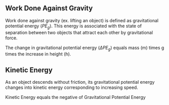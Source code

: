 ## Work Done Against Gravity
Work done against gravity (ex. lifting an object) is defined as gravitational potential energy ($PE_g$). This energy is associated with the state of separation between two objects that attract each other by gravitational force.

The change in gravitational potential energy ($\Delta PE_g$) equals mass (m) times g times the increase in height (h).


## Kinetic Energy
As an object descends without friction, its gravitational potential energy changes into kinetic energy corresponding to increasing speed.

Kinetic Energy equals the negative of Gravitational Potential Energy